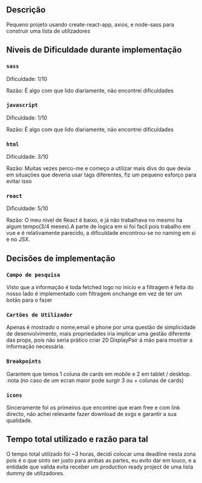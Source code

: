 ## Descrição

Pequeno projeto usando create-react-app, axios, e node-sass para construir uma
lista de utilizadores

## Niveis de Dificuldade durante implementação

### `sass`
Dificuldade: 1/10

Razão: É algo com que lido diariamente, não encontrei dificuldades

### `javascript`
Dificuldade: 1/10

Razão: É algo com que lido diariamente, não encontrei dificuldades

### `html`
Dificuldade: 3/10

Razão: Muitas vezes perco-me e começo a utilizar mais divs do que devia em situações que deveria usar tags diferentes, fiz um pequeno esforço para evitar isso

### `react`
Dificuldade: 5/10

Razão: O meu nivel de React é baixo, e já não trabalhava no mesmo ha algum tempo(3/4 meses).A parte de logica em si foi facil pois trabalho em vue e é relativamente parecido, a dificuldade encontrou-se no naming em si e no JSX.

## Decisões de implementação

### `Campo de pesquisa`
Visto que a informação é toda fetched logo no inicio e a filtragem é feita do nosso
lado é implementado com filtragem onchange em vez de ter um botão para o fazer

### `Cartões de Utilizador`
Apenas é mostrado o nome,email e phone por uma questão de simplicidade de desenvolvimento, mais propriedades iria implicar uma gestão diferente das props, pois não seria prático criar 20 DisplayPair á mão para mostrar a informação necessária.

### `Breakpoints`
Garantem que temos 1 coluna de cards em mobile e 2 em tablet / desktop.
:nota (no caso de um ecran maior pode surgir 3 ou + colunas de cards)

### `icons`
Sinceramente foi os primeiros que encontrei que eram free e com link directo,
não achei relevante fazer download de svgs e garantir a sua qualidade.

## Tempo total utilizado e razão para tal
O tempo total utilizado foi ~3 horas, decidi colocar uma deadline nesta zona
pois é o que sinto ser justo para ambas as partes, eu evito dar em louco, e a entidade que valida evita receber um production ready project de uma lista dummy de utilizadores.
